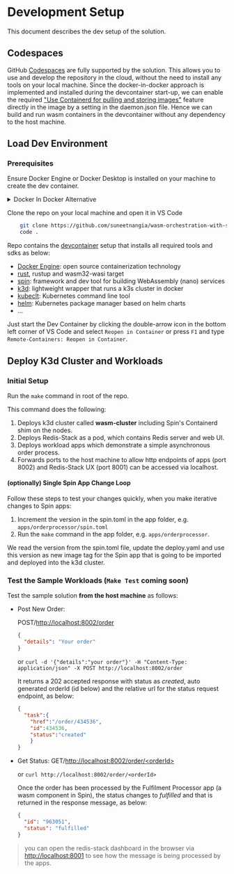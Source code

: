 # Development Setup

This document describes the dev setup of the solution.

## Codespaces

GitHub [Codespaces](https://docs.github.com/en/codespaces/overview) are fully supported by the solution.
This allows you to use and develop the repository in the cloud, without the need to install any tools on your local machine.
Since the docker-in-docker approach is implemented and installed during the devcontainer start-up, we can enable the required ["Use Containerd for pulling and storing images"](https://docs.docker.com/desktop/containerd/) feature directly in the image by a setting in the daemon.json file. Hence we can build and run wasm containers in the devcontainer without any dependency to the host machine.

## Load Dev Environment

### Prerequisites

Ensure Docker Engine or Docker Desktop is installed on your machine to create the dev container.

<details>
<summary>Docker In Docker Alternative</summary>
> **Note**: if there are problems with the docker-in-docker use, you can enable the ["Use Containerd for pulling and storing images"](https://docs.docker.com/desktop/containerd/) feature in the Docker Desktop settings. Accordingly, the feature to use the Docker of the host machine needs to be activated in the devcontainer.json file and the image can be referenced directly, e.g. as follows:

  ```json
    "name": "Ubuntu",	
    "image": "mcr.microsoft.com/devcontainers/base:bulleye",
    "features": {
      "ghcr.io/devcontainers/features/docker-outside-of-docker:1": {}
    },
  ```
</details>

Clone the repo on your local machine and open it in VS Code

  ```bash
      git clone https://github.com/suneetnangia/wasm-orchestration-with-spin.git && cd wasm-orchestration-with-spin
      code .
  ```

Repo contains the [devcontainer](../.devcontainer/devcontainer.json) setup that installs all required tools and sdks as below:

- [Docker Engine](https://docs.docker.com/engine/): open source containerization technology
- [rust](https://www.rust-lang.org/), rustup and wasm32-wasi target
- [spin](https://www.fermyon.com/spin): framework and dev tool for building WebAssembly (nano) services
- [k3d](https://k3d.io/): lightweight wrapper that runs a k3s cluster in docker
- [kubeclt](https://kubernetes.io/docs/reference/kubectl/): Kubernetes command line tool
- [helm](https://helm.sh/): Kubernetes package manager based on helm charts
- ...

Just start the Dev Container by clicking the double-arrow icon in the bottom left corner of VS Code and select `Reopen in Container` or press `F1` and type `Remote-Containers: Reopen in Container`.

## Deploy K3d Cluster and Workloads

### Initial Setup

Run the `make` command in root of the repo.

This command does the following:

1. Deploys k3d cluster called **wasm-cluster** including Spin's Containerd shim on the nodes.
2. Deploys Redis-Stack as a pod, which contains Redis server and web UI.
3. Deploys workload apps which demonstrate a simple asynchronous order process.
4. Forwards ports to the host machine to allow http endpoints of apps (port 8002) and Redis-Stack UX (port 8001) can be accessed via localhost.

#### (optionally) Single Spin App Change Loop

Follow these steps to test your changes quickly, when you make iterative changes to Spin apps:

1. Increment the version in the spin.toml in the app folder, e.g. `apps/orderprocessor/spin.toml`
2. Run the `make` command in the app folder, e.g. `apps/orderprocessor`.

We read the version from the spin.toml file, update the deploy.yaml and use this version as new image tag for the Spin app that is going to be imported and deployed into the k3d cluster.

### Test the Sample Workloads (`Make Test` coming soon)

Test the sample solution **from the host machine** as follows:

- Post New Order:

  POST/[http://localhost:8002/order](http://localhost:8002/order)

  ```json
  {
    "details": "Your order"
  }
  ```

  or `curl -d '{"details":"your order"}' -H "Content-Type: application/json" -X POST http://localhost:8002/order`

  It returns a 202 accepted response with status as _created_, auto generated orderId (id below) and the relative url for the status request endpoint, as below:

  ```json
  {
    "task":{
      "href":"/order/434536",
      "id":434536,
      "status":"created"
      }
  }
  ```

- Get Status:
  GET/[http://localhost:8002/order/\<orderId>](http://localhost:8002/order/<orderId>)
  
  or `curl http://localhost:8002/order/<orderId>`
  
  Once the order has been processed by the Fulfilment Processor app (a wasm component in Spin), the status changes to _fulfilled_ and that is returned in the response message, as below:
  
  ```json
  {
    "id": "963051",
    "status": "fulfilled"
  }
  ```

> you can open the redis-stack dashboard in the browser via [http://localhost:8001](http://localhost:8001) to see how the message is being processed by the apps.
